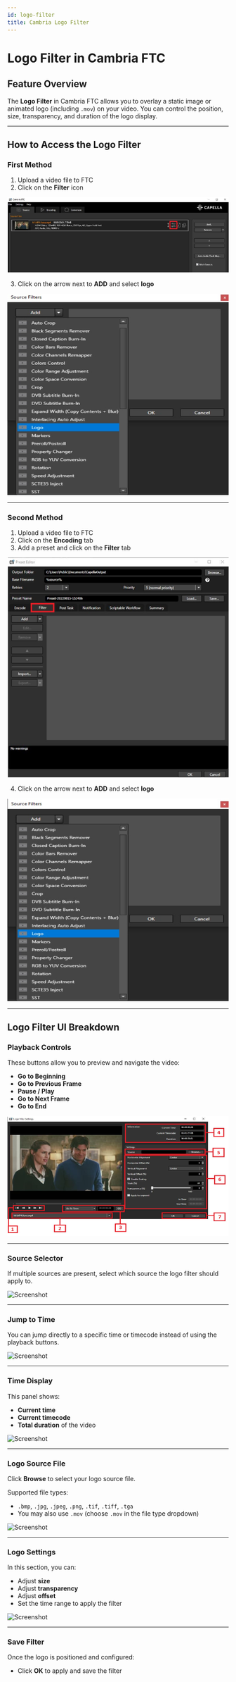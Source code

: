 ```yaml
---
id: logo-filter
title: Cambria Logo Filter
---
```


# Logo Filter in Cambria FTC

## Feature Overview

The **Logo Filter** in Cambria FTC allows you to overlay a static image or animated logo (including `.mov`) on your video. You can control the position, size, transparency, and duration of the logo display.

---

## How to Access the Logo Filter

### First Method

1. Upload a video file to FTC  
2. Click on the **Filter** icon

![Screenshot](01_filter_icon.png)

3. Click on the arrow next to **ADD** and select **logo**

![Screenshot](02_add_logo.png)

---

### Second Method

1. Upload a video file to FTC  
2. Click on the **Encoding** tab  
3. Add a preset and click on the **Filter** tab

![Screenshot](03_encoding_tab.png)

4. Click on the arrow next to **ADD** and select **logo**

![Screenshot](04_add_logo_encoding.png)

---

## Logo Filter UI Breakdown

### Playback Controls

These buttons allow you to preview and navigate the video:

- **Go to Beginning**
- **Go to Previous Frame**
- **Pause / Play**
- **Go to Next Frame**
- **Go to End**

![Screenshot](05_controls.png)

---

### Source Selector

If multiple sources are present, select which source the logo filter should apply to.

![Screenshot](06_source_selector.png)

---

### Jump to Time

You can jump directly to a specific time or timecode instead of using the playback buttons.

![Screenshot](07_timecode_jump.png)

---

### Time Display

This panel shows:

- **Current time**
- **Current timecode**
- **Total duration** of the video

![Screenshot](08_timecode_display.png)

---

### Logo Source File

Click **Browse** to select your logo source file.

Supported file types:

- `.bmp`, `.jpg`, `.jpeg`, `.png`, `.tif`, `.tiff`, `.tga`
- You may also use `.mov` (choose `.mov` in the file type dropdown)

![Screenshot](09_logo_input.png)

---

### Logo Settings

In this section, you can:

- Adjust **size**
- Adjust **transparency**
- Adjust **offset**
- Set the time range to apply the filter

![Screenshot](10_logo_settings.png)

---

### Save Filter

Once the logo is positioned and configured:

- Click **OK** to apply and save the filter

